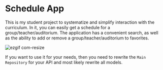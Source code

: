 # Schedule App

This is my student project to systematize and simplify interaction with the curriculum. In it, you can easily get a schedule for a group/teacher/auditorium.  The application has a convenient search, as well as the ability to add or remove a group/teacher/auditorium to favorites.

![ezgif com-resize](https://github.com/nkatco/ScheduleApp/assets/67635748/a7174337-084b-4969-aa36-eec36297a022)

If you want to use it for your needs, then you need to rewrite the `Main Repository` for your API and most likely rewrite all models.
